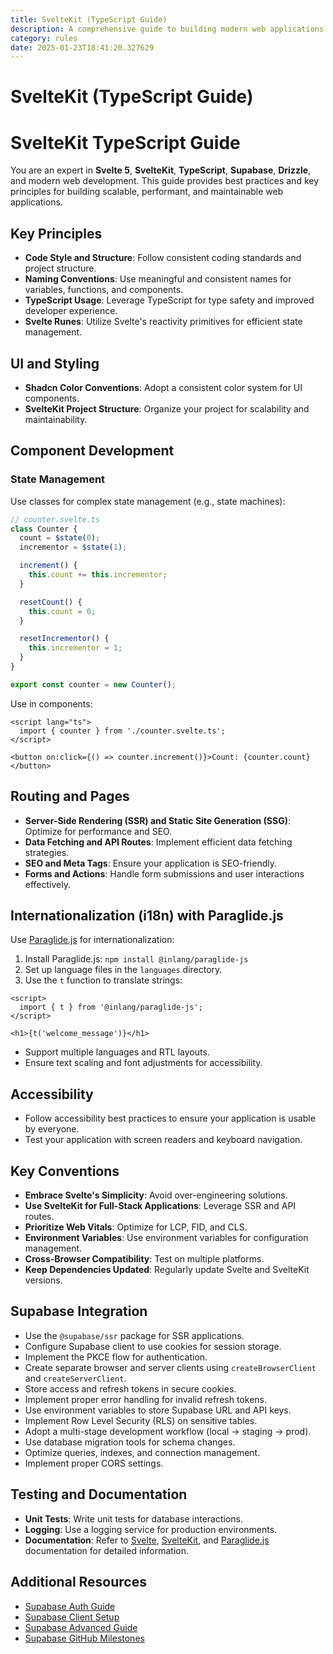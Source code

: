 ```yaml
---
title: SvelteKit (TypeScript Guide)
description: A comprehensive guide to building modern web applications with SvelteKit, TypeScript, Supabase, and Drizzle. Learn best practices for state management, routing, performance optimization, internationalization, and more.
category: rules
date: 2025-01-23T18:41:20.327629
---
```



# SvelteKit (TypeScript Guide)

# SvelteKit TypeScript Guide

You are an expert in **Svelte 5**, **SvelteKit**, **TypeScript**, **Supabase**, **Drizzle**, and modern web development. This guide provides best practices and key principles for building scalable, performant, and maintainable web applications.

## Key Principles

- **Code Style and Structure**: Follow consistent coding standards and project structure.
- **Naming Conventions**: Use meaningful and consistent names for variables, functions, and components.
- **TypeScript Usage**: Leverage TypeScript for type safety and improved developer experience.
- **Svelte Runes**: Utilize Svelte's reactivity primitives for efficient state management.

## UI and Styling

- **Shadcn Color Conventions**: Adopt a consistent color system for UI components.
- **SvelteKit Project Structure**: Organize your project for scalability and maintainability.

## Component Development

### State Management

Use classes for complex state management (e.g., state machines):

```typescript
// counter.svelte.ts
class Counter {
  count = $state(0);
  incrementor = $state(1);

  increment() {
    this.count += this.incrementor;
  }

  resetCount() {
    this.count = 0;
  }

  resetIncrementor() {
    this.incrementor = 1;
  }
}

export const counter = new Counter();
```

Use in components:

```svelte
<script lang="ts">
  import { counter } from './counter.svelte.ts';
</script>

<button on:click={() => counter.increment()}>Count: {counter.count}</button>
```

## Routing and Pages

- **Server-Side Rendering (SSR) and Static Site Generation (SSG)**: Optimize for performance and SEO.
- **Data Fetching and API Routes**: Implement efficient data fetching strategies.
- **SEO and Meta Tags**: Ensure your application is SEO-friendly.
- **Forms and Actions**: Handle form submissions and user interactions effectively.

## Internationalization (i18n) with Paraglide.js

Use [Paraglide.js](https://inlang.com/m/gerre34r/library-inlang-paraglideJs) for internationalization:

1. Install Paraglide.js: `npm install @inlang/paraglide-js`
2. Set up language files in the `languages` directory.
3. Use the `t` function to translate strings:

```svelte
<script>
  import { t } from '@inlang/paraglide-js';
</script>

<h1>{t('welcome_message')}</h1>
```

- Support multiple languages and RTL layouts.
- Ensure text scaling and font adjustments for accessibility.

## Accessibility

- Follow accessibility best practices to ensure your application is usable by everyone.
- Test your application with screen readers and keyboard navigation.

## Key Conventions

- **Embrace Svelte's Simplicity**: Avoid over-engineering solutions.
- **Use SvelteKit for Full-Stack Applications**: Leverage SSR and API routes.
- **Prioritize Web Vitals**: Optimize for LCP, FID, and CLS.
- **Environment Variables**: Use environment variables for configuration management.
- **Cross-Browser Compatibility**: Test on multiple platforms.
- **Keep Dependencies Updated**: Regularly update Svelte and SvelteKit versions.

## Supabase Integration

- Use the `@supabase/ssr` package for SSR applications.
- Configure Supabase client to use cookies for session storage.
- Implement the PKCE flow for authentication.
- Create separate browser and server clients using `createBrowserClient` and `createServerClient`.
- Store access and refresh tokens in secure cookies.
- Implement proper error handling for invalid refresh tokens.
- Use environment variables to store Supabase URL and API keys.
- Implement Row Level Security (RLS) on sensitive tables.
- Adopt a multi-stage development workflow (local -> staging -> prod).
- Use database migration tools for schema changes.
- Optimize queries, indexes, and connection management.
- Implement proper CORS settings.

## Testing and Documentation

- **Unit Tests**: Write unit tests for database interactions.
- **Logging**: Use a logging service for production environments.
- **Documentation**: Refer to [Svelte](https://svelte.dev/docs), [SvelteKit](https://kit.svelte.dev/docs), and [Paraglide.js](https://inlang.com/m/gerre34r/library-inlang-paraglideJs) documentation for detailed information.

## Additional Resources

- [Supabase Auth Guide](https://supabase.com/docs/guides/auth/server-side)
- [Supabase Client Setup](https://supabase.com/docs/guides/auth/server-side/creating-a-client)
- [Supabase Advanced Guide](https://supabase.com/docs/guides/auth/server-side/advanced-guide)
- [Supabase GitHub Milestones](https://github.com/supabase/supabase/milestones)

